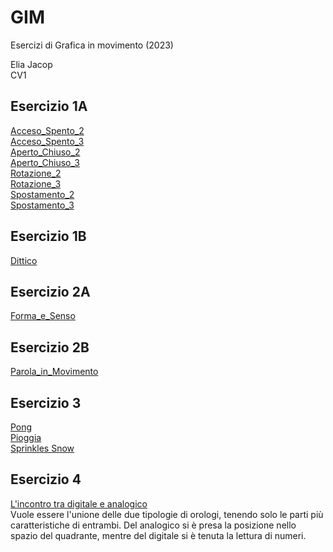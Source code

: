 # GIM
Esercizi di Grafica in movimento (2023) 

Elia Jacop  
CV1



## Esercizio 1A

[Acceso_Spento_2](/Esercizio_1A/acceso_spento_2.html)  
[Acceso_Spento_3](/Esercizio_1A/acceso_spento_3.html)  
[Aperto_Chiuso_2](/Esercizio_1A/aperto_chiuso_2.html)  
[Aperto_Chiuso_3](/Esercizio_1A/aperto_chiuso_3.html)  
[Rotazione_2](/Esercizio_1A/rotazione_2.html)  
[Rotazione_3](/Esercizio_1A/rotazione_3.html)  
[Spostamento_2](/Esercizio_1A/spostamento_2.html)  
[Spostamento_3](/Esercizio_1A/spostamento_3.html)  


## Esercizio 1B

[Dittico](/Esercizio_1B/indexA.html)


## Esercizio 2A

[Forma_e_Senso](/Esercizio_2A/template/index.html) 


## Esercizio 2B

[Parola_in_Movimento](/Esercizio_2B/template/Swissair-Logo.html)  


## Esercizio 3

[Pong](/Esercizio_3/esempi/2_disegno/index.html)  
[Pioggia](/Esercizio_3/esempi/3_disegno/index.html)  
[Sprinkles Snow](/Esercizio_3/esempi/4_disegno/index.html)


## Esercizio 4

[L'incontro tra digitale e analogico](Esercizio_4/Orologio_Personale_2/index.html)  
Vuole essere l'unione delle due tipologie di orologi, tenendo solo le parti più caratteristiche di entrambi.
Del analogico si è presa la posizione nello spazio del quadrante, mentre del digitale si è tenuta la lettura di numeri.






